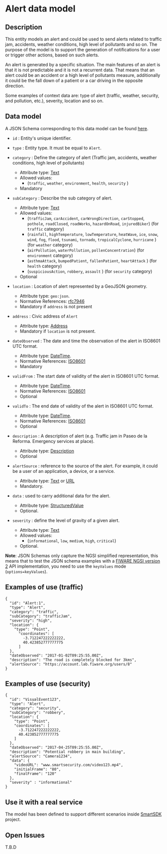 # Alert data model

## Description

This entity models an alert and could be used to send alerts related to traffic
jam, accidents, weather conditions, high level of pollutants and so on.
The purpose of the model is to support the generation of notifications for
a user or trigger other actions, based on such alerts.

An alert is generated by a specific situation. The main features of an alert is
that it is not predictable and it is not a recurrent data. That means that an
alert could be an accident or a high level of pollutants measure, additionally
it could be the fall down of a patient or a car driving in the opposite
direction.

Some examples of context data are: type of alert (traffic, weather, security,
and pollution, etc.), severity, location and so on.

## Data model

A JSON Schema corresponding to this data model can be
found [here](../schema.json).

+ `id` : Entity's unique identifier.

+ `type` : Entity type. It must be equal to `Alert`.

+ `category` : Define the category of alert (Traffic jam, accidents, weather
  conditions, high level of pollutants)
    + Attribute type: [Text](https://schema.org/Text)
    + Allowed values:
        + (`traffic`, `weather`, `environment`, `health`, `security` )
    + Mandatory

+ `subCategory` : Describe the sub category of alert.
    + Attribute type: [Text](https://schema.org/Text)
    + Allowed values:
        + (`trafficJam`, `carAccident`, `carWrongDirection`, `carStopped`,
          `pothole`, `roadClosed`, `roadWorks`, `hazardOnRoad`, `injuredBiker`)
          (for `traffic` category)
        + (`rainfall`, `highTemperature`, `lowTemperature`, `heatWave`, `ice`,
          `snow`, `wind`, `fog`, `flood`, `tsunami`, `tornado`, `tropicalCyclone`,
          `hurricane` ) (for `weather` category)
        + (`airPollution`, `waterPollution`, `pollenConcentration`)
          (for `environment` category)
        + (`asthmaAttack`, `bumpedPatient`, `fallenPatient`, `heartAttack` )
          (for `health` category)
        + (`suspiciousAction`, `robbery`, `assault` ) (for `security` category)
    + Optional

+ `location` : Location of alert represented by a GeoJSON geometry.
    + Attribute type: `geo:json`.
    + Normative References: [rfc7946](https://tools.ietf.org/html/rfc7946)
    + Mandatory if `address` is not present

+ `address` : Civic address of `Alert`
    + Attribute type: [Address](https://schema.org/address)
    + Mandatory if `location` is not present.

+ `dateObserved` : The date and time the observation of the alert
  in ISO8601 UTC format.
    + Attribute type: [DateTime](https://schema.org/DateTime).
    + Normative References: [ISO8601](https://www.iso.org/standard/40874.html)
    + Mandatory

+ `validFrom` : The start date of validity of the alert in ISO8601
  UTC format.
    + Attribute type: [DateTime](https://schema.org/DateTime).
    + Normative References: [ISO8601](https://www.iso.org/standard/40874.html)
    + Optional

+ `validTo` : The end date of validity of the alert in ISO8601
  UTC format.                                                            
    + Attribute type: [DateTime](https://schema.org/DateTime).
    + Normative References: [ISO8601](https://www.iso.org/standard/40874.html)
    + Optional

+ `description` : A description of alert (e.g. Traffic jam in Paseo de la
   Reforma. Emergency services at place).
    + Attribute type: [Description](https://schema.org/description)
    + Optional

+ `alertSource` : reference to the source of the alert. For example, it could be a user of an application, a device, or a service.
    + Attribute type: [Text](https://schema.org/Text)
      or [URL](https://schema.org/URL)
    + Mandatory.

+ `data` : used to carry additional data for the alert.
    + Attribute type: [StructuredValue](https://schema.org/StructuredValue)
    + Optional.

+ `severity` : define the level of gravity of a given alert.
    + Attribute type: [Text](https://schema.org/Text)
    + Allowed values:
        + (`informational`, `low`, `medium`, `high`, `critical`)
    + Optional.

**Note**: JSON Schemas only capture the NGSI simplified representation, this means that to test the JSON schema examples with
a [FIWARE NGSI version 2](http://fiware.github.io/specifications/ngsiv2/stable) API implementation, you need to use the `keyValues`
mode (`options=keyValues`).

## Examples of use (traffic)

```
{
  "id": "Alert:1",
  "type": "Alert",
  "category": "traffic",
  "subCategory": "trafficJam",
  "severity": "high",
  "location": {
    "type": "Point",
      "coordinates": [
        -3.712247222222222,
        40.423852777777775
      ]
  },
  "dateObserved": "2017-01-02T09:25:55.00Z",
  "description": "The road is completely blocked for 3kms",
  "alertSource": "https://account.lab.fiware.org/users/8"
}
```

## Examples of use (security)

```
{
  "id": "VisualEvent123",
  "type": "Alert",
  "category": "security",
  "subCategory": "robbery",
  "location": {
    "type": "Point",
    "coordinates": [
      -3.712247222222222,
      40.423852777777775
    ]
  },
  "dateObserved": "2017-04-25T09:25:55.00Z",
  "description": "Potential robbery in main building",
  "alertSource": "Camera1234",
  "data": {
    "videoURL": "www.smartsecurity.com/video123.mp4",
    "initialFrame": "80",
    "finalFrame": "120"
  },
  "severity" : "informational"
}
```

## Use it with a real service

The model has been defined to support different scenarios inside [SmartSDK](https://smartsdk.eu) project.

## Open Issues

T.B.D
